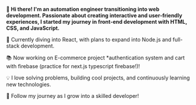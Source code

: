 **👋 Hi there! I'm an automation engineer transitioning into web development. Passionate about creating interactive and user-friendly experiences, I started my journey in front-end development with HTML, CSS, and JavaScript.**

🚀 Currently diving into React, with plans to expand into Node.js and full-stack development.

📚 Now working on E-commerce project *authentication system and cart with firebase (practice for next.js typescript firebase!)!

💡 I love solving problems, building cool projects, and continuously learning new technologies.

📌 Follow my journey as I grow into a skilled developer!
